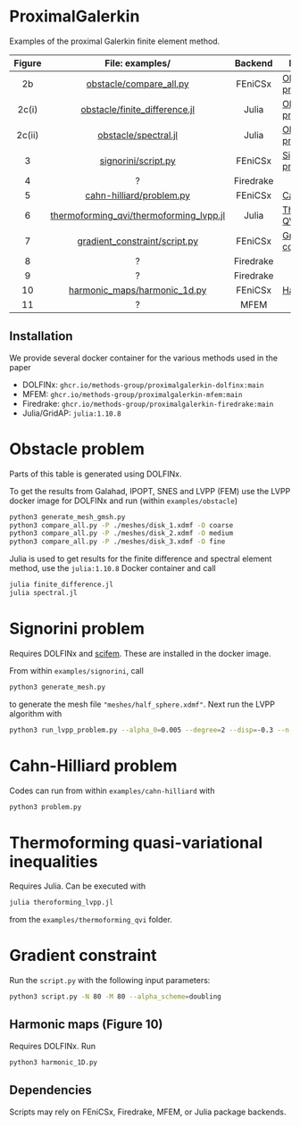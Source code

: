 # ProximalGalerkin

Examples of the proximal Galerkin finite element method.

| Figure |                                                                     File: examples/                                                                     |  Backend  | Instructions                     |
| :----: | :-----------------------------------------------------------------------------------------------------------------------------------------------------: | :-------: | -------------------------------- |
|   2b   |                 [obstacle/compare_all.py](https://github.com/METHODS-Group/ProximalGalerkin/blob/main/examples/obstacle/compare_all.py)                 |  FEniCSx  | [Obstacle problem](#obstacle)    |
| 2c(i)  |           [obstacle/finite_difference.jl](https://github.com/METHODS-Group/ProximalGalerkin/blob/main/examples/obstacle/finite_difference.jl)           |   Julia   | [Obstacle problem](#obstacle)    |
| 2c(ii) |                    [obstacle/spectral.jl](https://github.com/METHODS-Group/ProximalGalerkin/blob/main/examples/obstacle/spectral.jl)                    |   Julia   | [Obstacle problem](#obstacle)    |
|   3    |                     [signorini/script.py](https://github.com/METHODS-Group/ProximalGalerkin/blob/main/examples/signorini/script.py)                     |  FEniCSx  | [Signorini problem](#signorini)  |
|   4    |                                                                            ?                                                                            | Firedrake |                                  |
|   5    |                [cahn-hilliard/problem.py](https://github.com/METHODS-Group/ProximalGalerkin/blob/main/examples/cahn-hilliard/problem.py)                |  FEniCSx  | [Cahn-Hilliard](#ch)             |
|   6    | [thermoforming_qvi/thermoforming_lvpp.jl](https://github.com/METHODS-Group/ProximalGalerkin/blob/main/examples/thermoforming_qvi/thermoforming_lvpp.jl) |   Julia   | [Thermoforming QVI](#qvi)        |
|   7    |           [gradient_constraint/script.py](https://github.com/METHODS-Group/ProximalGalerkin/blob/main/examples/gradient_constraint/script.py)           |  FEniCSx  | [Gradient constraint](#gradient) |
|   8    |                                                                            ?                                                                            | Firedrake |                                  |
|   9    |                                                                            ?                                                                            | Firedrake |                                  |
|   10   |            [harmonic_maps/harmonic_1d.py](https://github.com/METHODS-Group/ProximalGalerkin/blob/main/examples/harmonic_maps/harmonic_1d.py)            |  FEniCSx  | [Harmonic map](#harmonic)        |
|   11   |                                                                            ?                                                                            |   MFEM    |                                  |

## Installation

We provide several docker container for the various methods used in the paper

- DOLFINx: `ghcr.io/methods-group/proximalgalerkin-dolfinx:main`
- MFEM: `ghcr.io/methods-group/proximalgalerkin-mfem:main`
- Firedrake: `ghcr.io/methods-group/proximalgalerkin-firedrake:main`
- Julia/GridAP: `julia:1.10.8`

<a name="obstacle"></a>

# Obstacle problem

Parts of this table is generated using DOLFINx.

To get the results from Galahad, IPOPT, SNES and LVPP (FEM) use the LVPP docker image for DOLFINx and run (within `examples/obstacle`)

```bash
python3 generate_mesh_gmsh.py
python3 compare_all.py -P ./meshes/disk_1.xdmf -O coarse
python3 compare_all.py -P ./meshes/disk_2.xdmf -O medium
python3 compare_all.py -P ./meshes/disk_3.xdmf -O fine
```

Julia is used to get results for the finite difference and spectral element method, use the `julia:1.10.8` Docker container and call

```bash
julia finite_difference.jl
julia spectral.jl
```

<a name="signorini"></a>

# Signorini problem

Requires DOLFINx and [scifem](https://github.com/scientificcomputing/scifem). These are installed in the docker image.

From within `examples/signorini`, call

```bash
python3 generate_mesh.py
```

to generate the mesh file `"meshes/half_sphere.xdmf"`.
Next run the LVPP algorithm with

```bash
python3 run_lvpp_problem.py --alpha_0=0.005 --degree=2 --disp=-0.3 --n-max-iterations=250 --alpha_scheme=doubling  --output output_lvpp file --filename=meshes/half_sphere.xdmf
```

<a name="ch"></a>

# Cahn-Hilliard problem

Codes can run from within `examples/cahn-hilliard` with

```bash
python3 problem.py
```

<a name="qvi"></a>

# Thermoforming quasi-variational inequalities

Requires Julia. Can be executed with

```bash
julia theroforming_lvpp.jl
```

from the `examples/thermoforming_qvi` folder.

<a name="gradient"></a>

# Gradient constraint

Run the `script.py` with the following input parameters:

```bash
python3 script.py -N 80 -M 80 --alpha_scheme=doubling
```

<a name="harmonic"></a>

## Harmonic maps (Figure 10)

Requires DOLFINx. Run

```bash
python3 harmonic_1D.py
```

## Dependencies

Scripts may rely on FEniCSx, Firedrake, MFEM, or Julia package backends.
